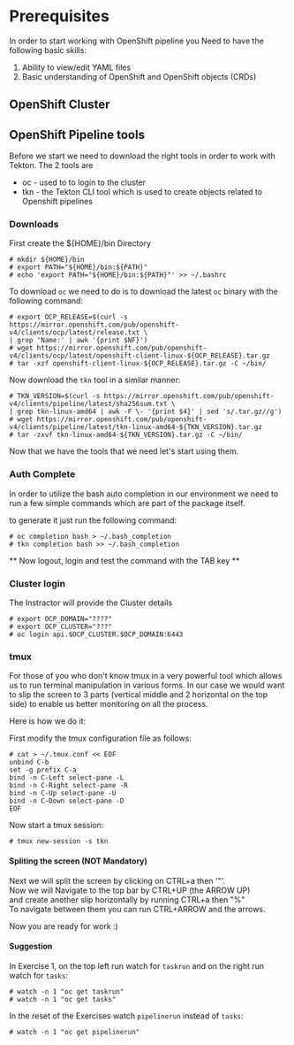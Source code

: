 # Prerequisites

In order to start working with OpenShift pipeline you Need to have the following basic skills:

1. Ability to view/edit YAML files
1. Basic understanding of OpenShift and OpenShift objects (CRDs)


## OpenShift Cluster

## OpenShift Pipeline tools   

Before we start we need to download the right tools in order to work with Tekton.
The 2 tools are
  - oc - used to to login to the cluster
  - tkn - the Tekton CLI tool which is used to create objects related to Openshift pipelines


### Downloads

First create the ${HOME}/bin Directory

    # mkdir ${HOME}/bin
    # export PATH="${HOME}/bin:${PATH}"
    # echo 'export PATH="${HOME}/bin:${PATH}"' >> ~/.bashrc

To download `oc` we need to do is to download the latest `oc` binary with the following command:

    # export OCP_RELEASE=$(curl -s https://mirror.openshift.com/pub/openshift-v4/clients/ocp/latest/release.txt \
    | grep 'Name:' | awk '{print $NF}')
    # wget https://mirror.openshift.com/pub/openshift-v4/clients/ocp/latest/openshift-client-linux-${OCP_RELEASE}.tar.gz
    # tar -xzf openshift-client-linux-${OCP_RELEASE}.tar.gz -C ~/bin/

Now download the `tkn` tool in a similar manner:

    # TKN_VERSION=$(curl -s https://mirror.openshift.com/pub/openshift-v4/clients/pipeline/latest/sha256sum.txt \
    | grep tkn-linux-amd64 | awk -F \- '{print $4}' | sed 's/.tar.gz//g')
    # wget https://mirror.openshift.com/pub/openshift-v4/clients/pipeline/latest/tkn-linux-amd64-${TKN_VERSION}.tar.gz
    # tar -zxvf tkn-linux-amd64-${TKN_VERSION}.tar.gz -C ~/bin/

Now that we have the tools that we need let's start using them.

### Auth Complete

In order to utilize the bash auto completion in our environment we need to run a few simple commands which are part of the package itself.  

to generate it just run the following command:

    # oc completion bash > ~/.bash_completion
    # tkn completion bash >> ~/.bash_completion

** Now logout, login and test the command with the TAB key **

### Cluster login

The Instractor will provide the Cluster details 

    # export OCP_DOMAIN="????"
    # export OCP_CLUSTER="???"
    # oc login api.$OCP_CLUSTER.$OCP_DOMAIN:6443

### tmux

For those of you who don't know tmux in a very powerful tool which allows us to run terminal manipulation in various forms. In our case we would want to slip the screen to 3 parts (vertical middle and 2 horizontal on the top side) to enable us better monitoring on all the process.

Here is how we do it:

First modify the tmux configuration file as follows:

    # cat > ~/.tmux.conf << EOF
    unbind C-b
    set -g prefix C-a
    bind -n C-Left select-pane -L
    bind -n C-Right select-pane -R
    bind -n C-Up select-pane -U
    bind -n C-Down select-pane -D
    EOF

Now start a tmux session:

    # tmux new-session -s tkn

#### Spliting the screen (NOT Mandatory)

Next we will split the screen by clicking on CTRL+a then '"'.  
Now we will Navigate to the top bar by CTRL+UP (the ARROW UP)  
and create another slip horizontally by running CTRL+a then "%"  
To navigate between them you can run CTRL+ARROW and the arrows.  

Now you are ready for work :)  

#### Suggestion

In Exercise 1, on the top left run watch for `taskrun` and on the right run watch for `tasks`:

    # watch -n 1 "oc get taskrun"
    # watch -n 1 "oc get tasks"

In the reset of the Exercises watch `pipelinerun` instead of `tasks`:

    # watch -n 1 "oc get pipelinerun"

